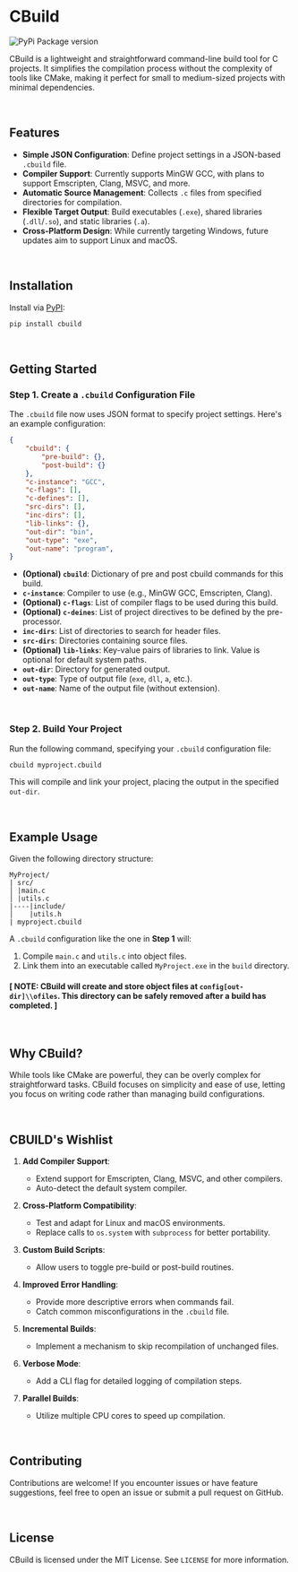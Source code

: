 # CBuild
![PyPi Package version](https://img.shields.io/pypi/v/cbuild?style=for-the-badge&logo=pypi&logoColor=green&label=Cbuild&labelColor=black&color=white&link=https%3A%2F%2Fpypi.org%2Fproject%2Fcbuild%2F2024.0.19%2F
)

CBuild is a lightweight and straightforward command-line build tool for C projects. It simplifies the compilation process without the complexity of tools like CMake, making it perfect for small to medium-sized projects with minimal dependencies.

<br>

## Features

- **Simple JSON Configuration**: Define project settings in a JSON-based `.cbuild` file.
- **Compiler Support**: Currently supports MinGW GCC, with plans to support Emscripten, Clang, MSVC, and more.
- **Automatic Source Management**: Collects `.c` files from specified directories for compilation.
- **Flexible Target Output**: Build executables (`.exe`), shared libraries (`.dll`/`.so`), and static libraries (`.a`).
- **Cross-Platform Design**: While currently targeting Windows, future updates aim to support Linux and macOS.

<br>

## Installation

Install via [PyPI](https://pypi.org/project/cbuild):

```bash
pip install cbuild
```

<br>

## Getting Started

### Step 1. Create a `.cbuild` Configuration File

The `.cbuild` file now uses JSON format to specify project settings. Here's an example configuration:

```json
{
    "cbuild": {
        "pre-build": {},
        "post-build": {}
    },
    "c-instance": "GCC",
    "c-flags": [],
    "c-defines": [],
    "src-dirs": [],
    "inc-dirs": [],
    "lib-links": {},
    "out-dir": "bin",
    "out-type": "exe",
    "out-name": "program",
}
```

- **(Optional) `cbuild`**: Dictionary of pre and post cbuild commands for this build.
- **`c-instance`**: Compiler to use (e.g., MinGW GCC, Emscripten, Clang).
- **(Optional) `c-flags`**: List of compiler flags to be used during this build.
- **(Optional) `c-deines`**: List of project directives to be defined by the pre-processor.
- **`inc-dirs`**: List of directories to search for header files.
- **`src-dirs`**: Directories containing source files.
- **(Optional) `lib-links`**: Key-value pairs of libraries to link. Value is optional for default system paths.
- **`out-dir`**: Directory for generated output.
- **`out-type`**: Type of output file (`exe`, `dll`, `a`, etc.).
- **`out-name`**: Name of the output file (without extension).

<br>

### Step 2. Build Your Project

Run the following command, specifying your `.cbuild` configuration file:

```bash
cbuild myproject.cbuild
```

This will compile and link your project, placing the output in the specified `out-dir`.

<br>

## Example Usage

Given the following directory structure:

```
MyProject/
| src/
│ |main.c
│ |utils.c
|----|include/
│    |utils.h
| myproject.cbuild
```

A `.cbuild` configuration like the one in **Step 1** will:

1. Compile `main.c` and `utils.c` into object files.
2. Link them into an executable called `MyProject.exe` in the `build` directory.

#### [ NOTE: CBuild will create and store object files at `config[out-dir]\\ofiles`. This directory can be safely removed after a build has completed. ]

<br>


## Why CBuild?

While tools like CMake are powerful, they can be overly complex for straightforward tasks. CBuild focuses on simplicity and ease of use, letting you focus on writing code rather than managing build configurations.

<br>

## CBUILD's Wishlist

1. **Add Compiler Support**:
   - Extend support for Emscripten, Clang, MSVC, and other compilers.
   - Auto-detect the default system compiler.

2. **Cross-Platform Compatibility**:
   - Test and adapt for Linux and macOS environments.
   - Replace calls to `os.system` with `subprocess` for better portability.

3. **Custom Build Scripts**:
   - Allow users to toggle pre-build or post-build routines.

4. **Improved Error Handling**:
   - Provide more descriptive errors when commands fail.
   - Catch common misconfigurations in the `.cbuild` file.

5. **Incremental Builds**:
   - Implement a mechanism to skip recompilation of unchanged files.

6. **Verbose Mode**:
   - Add a CLI flag for detailed logging of compilation steps.

7. **Parallel Builds**:
   - Utilize multiple CPU cores to speed up compilation.

<br>

## Contributing

Contributions are welcome! If you encounter issues or have feature suggestions, feel free to open an issue or submit a pull request on GitHub.

<br>

## License

CBuild is licensed under the MIT License. See `LICENSE` for more information.
